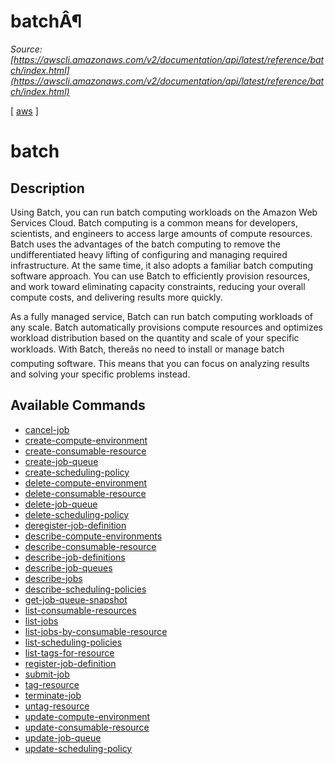 # batchÂ¶

*Source: [https://awscli.amazonaws.com/v2/documentation/api/latest/reference/batch/index.html](https://awscli.amazonaws.com/v2/documentation/api/latest/reference/batch/index.html)*

[ [aws](https://awscli.amazonaws.com/v2/documentation/api/latest/reference/index.html#cli-aws) ]

# batch

## Description

Using Batch, you can run batch computing workloads on the Amazon Web Services Cloud. Batch computing is a common means for developers, scientists, and engineers to access large amounts of compute resources. Batch uses the advantages of the batch computing to remove the undifferentiated heavy lifting of configuring and managing required infrastructure. At the same time, it also adopts a familiar batch computing software approach. You can use Batch to efficiently provision resources, and work toward eliminating capacity constraints, reducing your overall compute costs, and delivering results more quickly.

As a fully managed service, Batch can run batch computing workloads of any scale. Batch automatically provisions compute resources and optimizes workload distribution based on the quantity and scale of your specific workloads. With Batch, thereâs no need to install or manage batch computing software. This means that you can focus on analyzing results and solving your specific problems instead.

## Available Commands

- [cancel-job](https://awscli.amazonaws.com/v2/documentation/api/latest/reference/batch/cancel-job.html)
- [create-compute-environment](https://awscli.amazonaws.com/v2/documentation/api/latest/reference/batch/create-compute-environment.html)
- [create-consumable-resource](https://awscli.amazonaws.com/v2/documentation/api/latest/reference/batch/create-consumable-resource.html)
- [create-job-queue](https://awscli.amazonaws.com/v2/documentation/api/latest/reference/batch/create-job-queue.html)
- [create-scheduling-policy](https://awscli.amazonaws.com/v2/documentation/api/latest/reference/batch/create-scheduling-policy.html)
- [delete-compute-environment](https://awscli.amazonaws.com/v2/documentation/api/latest/reference/batch/delete-compute-environment.html)
- [delete-consumable-resource](https://awscli.amazonaws.com/v2/documentation/api/latest/reference/batch/delete-consumable-resource.html)
- [delete-job-queue](https://awscli.amazonaws.com/v2/documentation/api/latest/reference/batch/delete-job-queue.html)
- [delete-scheduling-policy](https://awscli.amazonaws.com/v2/documentation/api/latest/reference/batch/delete-scheduling-policy.html)
- [deregister-job-definition](https://awscli.amazonaws.com/v2/documentation/api/latest/reference/batch/deregister-job-definition.html)
- [describe-compute-environments](https://awscli.amazonaws.com/v2/documentation/api/latest/reference/batch/describe-compute-environments.html)
- [describe-consumable-resource](https://awscli.amazonaws.com/v2/documentation/api/latest/reference/batch/describe-consumable-resource.html)
- [describe-job-definitions](https://awscli.amazonaws.com/v2/documentation/api/latest/reference/batch/describe-job-definitions.html)
- [describe-job-queues](https://awscli.amazonaws.com/v2/documentation/api/latest/reference/batch/describe-job-queues.html)
- [describe-jobs](https://awscli.amazonaws.com/v2/documentation/api/latest/reference/batch/describe-jobs.html)
- [describe-scheduling-policies](https://awscli.amazonaws.com/v2/documentation/api/latest/reference/batch/describe-scheduling-policies.html)
- [get-job-queue-snapshot](https://awscli.amazonaws.com/v2/documentation/api/latest/reference/batch/get-job-queue-snapshot.html)
- [list-consumable-resources](https://awscli.amazonaws.com/v2/documentation/api/latest/reference/batch/list-consumable-resources.html)
- [list-jobs](https://awscli.amazonaws.com/v2/documentation/api/latest/reference/batch/list-jobs.html)
- [list-jobs-by-consumable-resource](https://awscli.amazonaws.com/v2/documentation/api/latest/reference/batch/list-jobs-by-consumable-resource.html)
- [list-scheduling-policies](https://awscli.amazonaws.com/v2/documentation/api/latest/reference/batch/list-scheduling-policies.html)
- [list-tags-for-resource](https://awscli.amazonaws.com/v2/documentation/api/latest/reference/batch/list-tags-for-resource.html)
- [register-job-definition](https://awscli.amazonaws.com/v2/documentation/api/latest/reference/batch/register-job-definition.html)
- [submit-job](https://awscli.amazonaws.com/v2/documentation/api/latest/reference/batch/submit-job.html)
- [tag-resource](https://awscli.amazonaws.com/v2/documentation/api/latest/reference/batch/tag-resource.html)
- [terminate-job](https://awscli.amazonaws.com/v2/documentation/api/latest/reference/batch/terminate-job.html)
- [untag-resource](https://awscli.amazonaws.com/v2/documentation/api/latest/reference/batch/untag-resource.html)
- [update-compute-environment](https://awscli.amazonaws.com/v2/documentation/api/latest/reference/batch/update-compute-environment.html)
- [update-consumable-resource](https://awscli.amazonaws.com/v2/documentation/api/latest/reference/batch/update-consumable-resource.html)
- [update-job-queue](https://awscli.amazonaws.com/v2/documentation/api/latest/reference/batch/update-job-queue.html)
- [update-scheduling-policy](https://awscli.amazonaws.com/v2/documentation/api/latest/reference/batch/update-scheduling-policy.html)